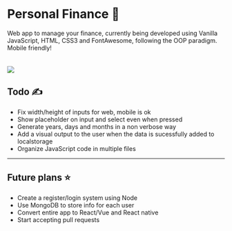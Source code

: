 # <h1>Personal Finance 🧾</h1>

Web app to manage your finance, currently being developed using Vanilla JavaScript, HTML, CSS3 and FontAwesome, following the OOP paradigm. Mobile friendly!<br>
<br><br>
<img src="https://i.imgur.com/7FdqhVE.png"></img>

<h2>Todo ✍</h2>
<ul>
  <li>Fix width/height of inputs for web, mobile is ok</li>
  <li>Show placeholder on input and select even when pressed</li>
  <li>Generate years, days and months in a non verbose way</li>
  <li>Add a visual output to the user when the data is sucessfully added to localstorage</li>
  <li>Organize JavaScript code in multiple files</li>
</ul>
<hr>
<h2>Future plans ⭐</h2>
<ul>
  <li>Create a register/login system using Node</li>
  <li>Use MongoDB to store info for each user</li>
  <li>Convert entire app to React/Vue and React native</li>
  <li>Start accepting pull requests</li>
</ul>
